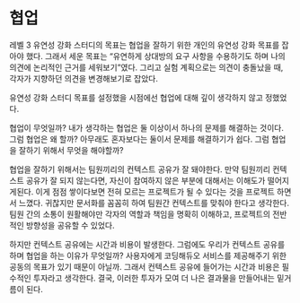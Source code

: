 # 협업

레벨 3 유연성 강화 스터디의 목표는 협업을 잘하기 위한 개인의 유연성 강화 목표를 잡아야 했다. 그래서 세운 목표는 “유연하게 상대방의 요구 사항을 수용하기도 하며 나의 의견에 논리적인 근거를 세워보기”였다. 그리고 실험 계획으로는 의견이 충돌났을 때, 각자가 지향하던 의견을 변경해보기로 잡았다. 

유연성 강화 스터디 목표를 설정했을 시점에선 협업에 대해 깊이 생각하지 않고 정했었다. 

협업이 무엇일까? 내가 생각하는 협업은 둘 이상이서 하나의 문제를 해결하는 것이다. 그럼 협업은 왜 할까? 아무래도 혼자보다는 둘이서 문제를 해결하기가 쉽다. 그럼 협업을 잘하기 위해서 무엇을 해야할까?

협업을 잘하기 위해서는 팀원끼리의 컨텍스트 공유가 잘 돼야한다. 만약 팀원끼리 컨텍스트 공유가 잘 되지 않는다면, 자신이 참여하지 않은 부분에 대해서는 이해도가 떨어지게된다. 이게 점점 쌓이다보면 전혀 모르는 프로젝트가 될 수 있다는 것을 프로젝트 하면서 느꼈다. 귀찮지만 문서화를 꼼꼼히 하여 팀원간 컨텍스트를 맞춰야 한다고 생각한다. 팀원 간의 소통이 원활해야만 각자의 역할과 책임을 명확히 이해하고, 프로젝트의 전반적인 방향성을 공유할 수 있었다.

하지만 컨텍스트 공유에는 시간과 비용이 발생한다. 그럼에도 우리가 컨텍스트 공유를 하며 협업을 하는 이유가 무엇일까? 사용자에게 코딩해듀오 서비스를 제공해주기 위한 공동의 목표가 있기 때문이 아닐까. 그래서 컨텍스트 공유에 들어가는 시간과 비용은 필수적인 투자라고 생각한다. 결국, 이러한 투자가 모여 더 나은 결과물을 만들어내는 밑거름이 된다.
